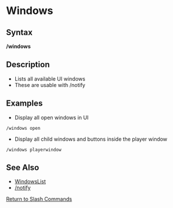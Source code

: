 # Windows

## Syntax

**/windows**

## Description

* Lists all available UI windows
* These are usable with /notify

## Examples

* Display all open windows in UI

`/windows open`

* Display all child windows and buttons inside the player window

`/windows playerwindow`

## See Also

* [WindowsList](../../general-information/windows/windowslist.md)
* [/notify](notify.md)

[Return to Slash Commands](./)

